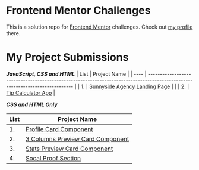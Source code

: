 # Frontend Mentor Challenges

This is a solution repo for [Frontend Mentor](https://www.frontendmentor.io/) challenges. Check out [my profile](https://www.frontendmentor.io/profile/victoriacheng15) there.

# My Project Submissions

**_JavaScript, CSS and HTML_**
| List | Project Name |
| ---- | ---------------------------------------------------------------------------------------------------------------------------- |
| 1. | [Sunnyside Agency Landing Page](https://victoriacheng15.github.io/frontend-mentor-challenges/sunnyside-agency-landing-page/) | |
| 2. | [Tip Calculator App](https://victoriacheng15.github.io/frontend-mentor-challenges/tip-calculator-app/) |

**_CSS and HTML Only_**

| List | Project Name                                                                                                                      |
| ---- | --------------------------------------------------------------------------------------------------------------------------------- |
| 1.   | [Profile Card Component](https://victoriacheng15.github.io/frontend-mentor-challenges/profile-card-component/)                    |
| 2.   | [3 Columns Preview Card Component](https://victoriacheng15.github.io/frontend-mentor-challenges/3-column-preview-card-component/) |
| 3.   | [Stats Preview Card Component](https://victoriacheng15.github.io/frontend-mentor-challenges/stats-preview-card-component/)        |
| 4.   | [Socal Proof Section](https://victoriacheng15.github.io/frontend-mentor-challenges/social-proof-section/)                         |
